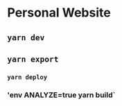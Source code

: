 # Personal Website

## `yarn dev`

## `yarn export`

### `yarn deploy`

### 'env ANALYZE=true yarn build`
